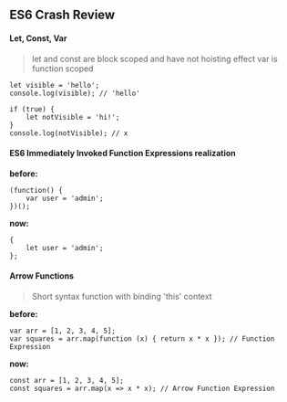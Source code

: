 ## ES6 Crash Review

#### Let, Const, Var
> let and const are block scoped and have not hoisting effect
> var is function scoped
```
let visible = 'hello';
console.log(visible); // 'hello'

if (true) {
    let notVisible = 'hi!';
}
console.log(notVisible); // x

```
#### ES6 Immediately Invoked Function Expressions realization
**before:**
```
(function() {
    var user = 'admin';
})();
```
**now:**
```
{
    let user = 'admin';
};
```

#### Arrow Functions
> Short syntax function with binding 'this' context

**before:**
```
var arr = [1, 2, 3, 4, 5];
var squares = arr.map(function (x) { return x * x }); // Function Expression
```
**now:**
```
const arr = [1, 2, 3, 4, 5];
const squares = arr.map(x => x * x); // Arrow Function Expression
```
